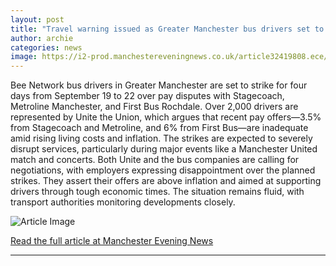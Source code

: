 ```yaml
---
layout: post
title: "Travel warning issued as Greater Manchester bus drivers set to walk out in huge four-day strike"
author: archie
categories: news
image: https://i2-prod.manchestereveningnews.co.uk/article32419808.ece/ALTERNATES/s1200/0_ABNM_MEN_25092023_BEE_NETWORK_BOLTON_91264JPG.jpg
---
```

Bee Network bus drivers in Greater Manchester are set to strike for four days from September 19 to 22 over pay disputes with Stagecoach, Metroline Manchester, and First Bus Rochdale. Over 2,000 drivers are represented by Unite the Union, which argues that recent pay offers—3.5% from Stagecoach and Metroline, and 6% from First Bus—are inadequate amid rising living costs and inflation. The strikes are expected to severely disrupt services, particularly during major events like a Manchester United match and concerts. Both Unite and the bus companies are calling for negotiations, with employers expressing disappointment over the planned strikes. They assert their offers are above inflation and aimed at supporting drivers through tough economic times. The situation remains fluid, with transport authorities monitoring developments closely.

![Article Image](https://i2-prod.manchestereveningnews.co.uk/article32419808.ece/ALTERNATES/s1200/0_ABNM_MEN_25092023_BEE_NETWORK_BOLTON_91264JPG.jpg)

[Read the full article at Manchester Evening News](https://www.manchestereveningnews.co.uk/news/greater-manchester-news/travel-warning-issued-greater-manchester-32419625)

---
